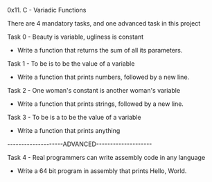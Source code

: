 0x11. C - Variadic Functions

There are 4 mandatory tasks, and one advanced task in this project

Task 0 - Beauty is variable, ugliness is constant
 - Write a function that returns the sum of all its parameters.

Task 1 - To be is to be the value of a variable
 - Write a function that prints numbers, followed by a new line.

Task 2 - One woman's constant is another woman's variable
 - Write a function that prints strings, followed by a new line.

Task 3 - To be is a to be the value of a variable
 - Write a function that prints anything


--------------------ADVANCED--------------------

Task 4 - Real programmers can write assembly code in any language
 - Write a 64 bit program in assembly that prints Hello, World.
 